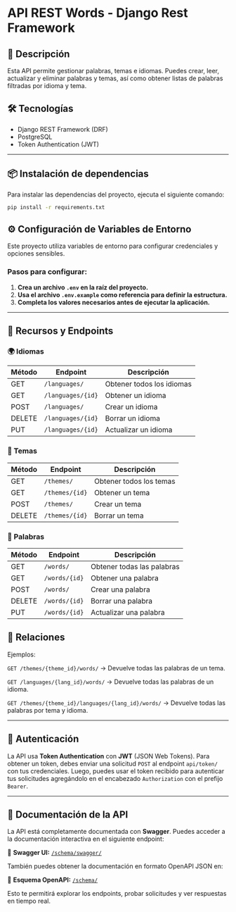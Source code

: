 #  API REST Words - Django Rest Framework

## 📌 Descripción  
Esta API permite gestionar palabras, temas e idiomas. Puedes crear, leer, actualizar y eliminar palabras y temas, 
así como obtener listas de palabras filtradas por idioma y tema.

## 🛠️ Tecnologías  
- Django REST Framework (DRF)  
- PostgreSQL  
- Token Authentication (JWT)

--- 
## 📦 Instalación de dependencias
Para instalar las dependencias del proyecto, ejecuta el siguiente comando:

```bash
pip install -r requirements.txt
```
## ⚙️ Configuración de Variables de Entorno  
Este proyecto utiliza variables de entorno para configurar credenciales y opciones sensibles.  

###  Pasos para configurar:  
1. **Crea un archivo `.env` en la raíz del proyecto.**  
2. **Usa el archivo `.env.example` como referencia para definir la estructura.**  
3. **Completa los valores necesarios antes de ejecutar la aplicación.** 

--- 
## 📂 Recursos y Endpoints  

### 🌍 Idiomas  
| Método | Endpoint          | Descripción               |
|--------|-------------------|---------------------------|
| GET    | `/languages/`     | Obtener todos los idiomas |
| GET    | `/languages/{id}` | Obtener un idioma         |
| POST   | `/languages/`     | Crear un idioma           |
| DELETE | `/languages/{id}` | Borrar un idioma          |
| PUT    | `/languages/{id}` | Actualizar un idioma      |

### 📂 Temas 
| Método | Endpoint       | Descripción             |
|--------|----------------|-------------------------|
| GET    | `/themes/`     | Obtener todos los temas |
| GET    | `/themes/{id}` | Obtener un tema         |
| POST   | `/themes/`     | Crear un tema           |
| DELETE | `/themes/{íd}` | Borrar un tema          |

### 📝 Palabras  
| Método | Endpoint      | Descripción                |
|--------|---------------|----------------------------|
| GET    | `/words/`     | Obtener todas las palabras |
| GET    | `/words/{id}` | Obtener una palabra        |
| POST   | `/words/`     | Crear una palabra          |
| DELETE | `/words/{id}` | Borrar una palabra         |
| PUT    | `/words/{id}` | Actualizar una palabra     |

## 🔗 Relaciones  
Ejemplos:

`GET /themes/{theme_id}/words/` → Devuelve todas las palabras de un tema.

`GET /languages/{lang_id}/words/` → Devuelve todas las palabras de un idioma.

`GET /themes/{theme_id}/languages/{lang_id}/words/` → Devuelve todas las palabras por tema y idioma.

---
## 🔐 Autenticación  
La API usa **Token Authentication** con **JWT** (JSON Web Tokens). Para obtener un token, debes enviar una solicitud `POST` al endpoint `api/token/` con tus credenciales. Luego, puedes usar el token recibido para autenticar tus solicitudes agregándolo en el encabezado `Authorization` con el prefijo `Bearer`.


---

## 📖 Documentación de la API  

La API está completamente documentada con **Swagger**. Puedes acceder a la documentación interactiva en el siguiente endpoint:  

🔗 **Swagger UI:** [`/schema/swagger/`](http://127.0.0.1:8000/schema/swagger/)  

También puedes obtener la documentación en formato OpenAPI JSON en:  

🔗 **Esquema OpenAPI:** [`/schema/`](http://127.0.0.1:8000/schema/)  

Esto te permitirá explorar los endpoints, probar solicitudes y ver respuestas en tiempo real.

